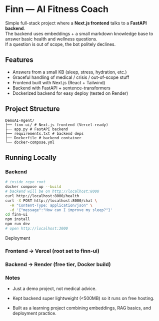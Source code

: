 # Finn — AI Fitness Coach

Simple full-stack project where a **Next.js frontend** talks to a **FastAPI backend**.  
The backend uses embeddings + a small markdown knowledge base to answer basic health and wellness questions.  
If a question is out of scope, the bot politely declines.

## Features
- Answers from a small KB (sleep, stress, hydration, etc.)
- Graceful handling of medical / crisis / out-of-scope stuff
- Frontend built with Next.js (React + Tailwind)
- Backend with FastAPI + sentence-transformers
- Dockerized backend for easy deploy (tested on Render)

## Project Structure
    DemoAI-Agent/
    ├── finn-ui/ # Next.js frontend (Vercel-ready)
    ├── app.py # FastAPI backend
    ├── requirements.txt # backend deps
    ├── Dockerfile # backend container
    └── docker-compose.yml


## Running Locally

### Backend
```bash
# inside repo root
docker compose up --build
# backend will be on http://localhost:8000
curl http://localhost:8000/health
curl -X POST http://localhost:8000/chat \
  -H "Content-Type: application/json" \
  -d '{"message":"How can I improve my sleep?"}'
cd finn-ui
npm install
npm run dev
# open http://localhost:3000
```
Deployment

### Frontend → Vercel (root set to finn-ui)

### Backend → Render (free tier, Docker build)

### Notes

- Just a demo project, not medical advice.

- Kept backend super lightweight (<500MB) so it runs on free hosting.

- Built as a learning project combining embeddings, RAG basics, and deployment practice.